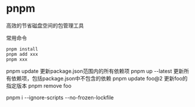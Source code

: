 # pnpm

高效的节省磁盘空间的包管理工具

常用命令

```
pnpm install
pnpm add xxx
pnpm xxx
```


pnpm update 更新package.json范围内的所有依赖项
pnpm up --latest 更新所有依赖项，包括package.json中不包含的依赖
pnpm update foo@2  更新foo的指定版本
pnpm remove foo


pnpm i --ignore-scripts --no-frozen-lockfile
